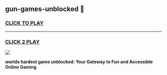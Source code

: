 
## gun-games-unblocked 👋
<h3>
<a href="https://premium.freeplayer.one?title=gun-games-unblocked&ref=14F">CLICK TO PLAY</a></h3>
<hr>

<h3>
<a href="https://premium.freeplayer.one?title=gun-games-unblocked&ref=14F">CLICK 2 PLAY</a>
  
</h3>

<a href="https://premium.freeplayer.one?title=gun-games-unblocked&ref=12F/"><img src="https://clearcache.store/games.png"></a>


**worlds hardest game unblocked: Your Gateway to Fun and Accessible Online Gaming**

